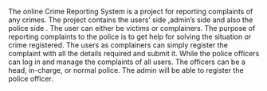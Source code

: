 The online Crime Reporting System is a project for reporting complaints of any crimes. The project contains the users’ side ,admin’s side and also the police side . The user can either be victims or complainers. The purpose of reporting complaints to the police is to get help for solving the situation or crime registered.
The users as complainers can simply register the complaint with all the details required and submit it. While the police officers can log in and manage the complaints of all users. The officers can be a head, in-charge, or normal police. The admin will be able to register the police officer.
